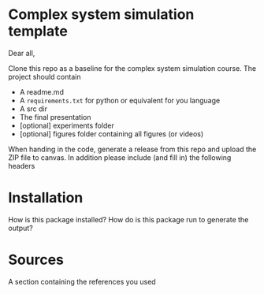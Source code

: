 # Complex system simulation template

Dear all,

Clone this repo as a baseline for the complex system simulation course. The project should contain

- A readme.md
- A `requirements.txt` for python or equivalent for you language
- A src dir
- The final presentation
- [optional] experiments folder
- [optional] figures folder containing all figures (or videos)

When handing in the code, generate a release from this repo and upload the ZIP file to canvas.
In addition please include (and fill in) the following headers

# Installation
How is this package installed?
How do is this package run to generate the output?

# Sources
A section containing the references you used
